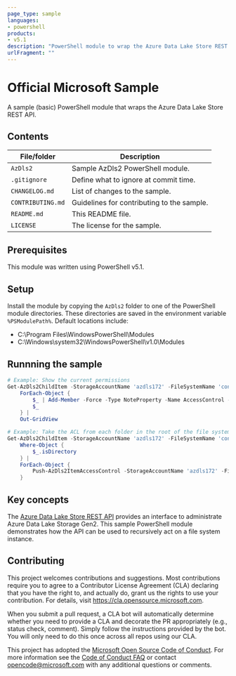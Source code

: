```yaml
---
page_type: sample
languages:
- powershell
products:
- v5.1
description: "PowerShell module to wrap the Azure Data Lake Store REST API."
urlFragment: ""
---
```


# Official Microsoft Sample

A sample (basic) PowerShell module that wraps the Azure Data Lake Store REST API.

## Contents

| File/folder       | Description                                |
|-------------------|--------------------------------------------|
| `AzDls2`          | Sample AzDls2 PowerShell module.           |
| `.gitignore`      | Define what to ignore at commit time.      |
| `CHANGELOG.md`    | List of changes to the sample.             |
| `CONTRIBUTING.md` | Guidelines for contributing to the sample. |
| `README.md`       | This README file.                          |
| `LICENSE`         | The license for the sample.                |

## Prerequisites

This module was written using PowerShell v5.1.

## Setup

Install the module by copying the `AzDls2` folder to one of the PowerShell module directories. These directories are saved in the environment variable `%PSModulePath%`. Default locations include:

* C:\Program Files\WindowsPowerShell\Modules
* C:\Windows\system32\WindowsPowerShell\v1.0\Modules

## Runnning the sample

``` PowerShell
# Example: Show the current permissions
Get-AzDls2ChildItem -StorageAccountName 'azdls172' -FileSystemName 'container1' -AccessKey $key -Recurse | 
    ForEach-Object {
        $_ | Add-Member -Force -Type NoteProperty -Name AccessControl -Value ( Get-AzDls2ItemAccessControl -StorageAccountName 'azdls172' -FileSystemName 'container1' -AccessKey $key -Path $_.Name )
        $_
    } |
    Out-GridView

# Example: Take the ACL from each folder in the root of the file system and apply it to it's children
Get-AzDls2ChildItem -StorageAccountName 'azdls172' -FileSystemName 'container1' -AccessKey $key | 
    Where-Object {
        $_.isDirectory
    } |
    ForEach-Object {
        Push-AzDls2ItemAccessControl -StorageAccountName 'azdls172' -FileSystemName 'container1' -AccessKey $key -Directory $_.Name -Recurse
    }
```

## Key concepts

The [Azure Data Lake Store REST API](https://docs.microsoft.com/en-us/rest/api/storageservices/data-lake-storage-gen2) provides an interface to administrate Azure Data Lake Storage Gen2. This sample PowerShell module demonstrates how the API can be used to recursively act on a file system instance.

## Contributing

This project welcomes contributions and suggestions.  Most contributions require you to agree to a
Contributor License Agreement (CLA) declaring that you have the right to, and actually do, grant us
the rights to use your contribution. For details, visit https://cla.opensource.microsoft.com.

When you submit a pull request, a CLA bot will automatically determine whether you need to provide
a CLA and decorate the PR appropriately (e.g., status check, comment). Simply follow the instructions
provided by the bot. You will only need to do this once across all repos using our CLA.

This project has adopted the [Microsoft Open Source Code of Conduct](https://opensource.microsoft.com/codeofconduct/).
For more information see the [Code of Conduct FAQ](https://opensource.microsoft.com/codeofconduct/faq/) or
contact [opencode@microsoft.com](mailto:opencode@microsoft.com) with any additional questions or comments.
